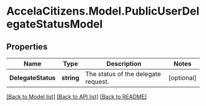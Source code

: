 # AccelaCitizens.Model.PublicUserDelegateStatusModel
## Properties

Name | Type | Description | Notes
------------ | ------------- | ------------- | -------------
**DelegateStatus** | **string** | The status of the delegate request. | [optional] 

[[Back to Model list]](../README.md#documentation-for-models) [[Back to API list]](../README.md#documentation-for-api-endpoints) [[Back to README]](../README.md)

